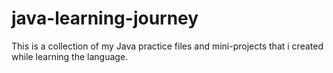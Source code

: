 # java-learning-journey
This is a  collection of my Java practice files and mini-projects that i created while learning the language.
